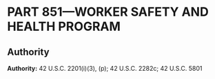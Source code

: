 # PART 851—WORKER SAFETY AND HEALTH PROGRAM 


## Authority

**Authority:** 42 U.S.C. 2201(i)(3), (p); 42 U.S.C. 2282c; 42 U.S.C. 5801 

